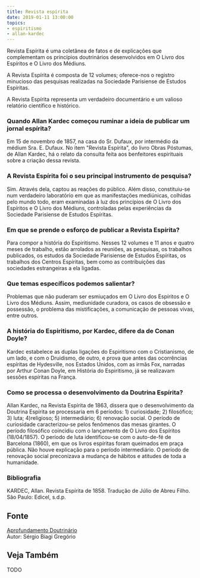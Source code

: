 ```yaml
---
title: Revista espírita
date: 2019-01-11 13:00:00
topics: 
- espiritismo
- allan-kardec
---
```


Revista Espírita é uma coletânea de fatos e de explicações que complementam os
princípios doutrinários desenvolvidos em O Livro dos Espíritos e O Livro dos
Médiuns.

A Revista Espírita é composta de 12 volumes; oferece-nos o registro
minucioso das pesquisas realizadas na Sociedade Parisiense de Estudos
Espíritas.

A Revista Espírita representa um verdadeiro documentário e um valioso
relatório científico e histórico.

### Quando Allan Kardec começou ruminar a ideia de publicar um jornal espírita?
Em 15 de novembro de 1857, na casa do Sr. Dufaux, por intermédio da
médium Sra. E. Dufaux. No item "Revista Espírita", do livro Obras
Póstumas, de Allan Kardec, há o relato da consulta feita aos
benfeitores espirituais sobre a criação dessa revista.

### A Revista Espírita foi o seu principal instrumento de pesquisa?
Sim. Através dela, captou as reações do público. Além disso,
constituiu-se num verdadeiro laboratório em que as manifestações
mediúnicas, colhidas pelo mundo todo, eram examinadas à luz dos
princípios de O Livro dos Espíritos e O Livro dos Médiuns,
controladas pelas experiências da Sociedade Parisiense de Estudos
Espíritas.

### Em que se prende o esforço de publicar a Revista Espírita?
Para compor a história do Espiritismo. Nesses 12 volumes e 11 anos e
quatro meses de trabalho, estão arrolados as reuniões, as pesquisas, os
trabalhos publicados, os estudos da Sociedade Parisiense de Estudos
Espíritas, os trabalhos dos Centros Espíritas, bem como as contribuições
das sociedades estrangeiras a ela ligadas.

### Que temas específicos podemos salientar?
Problemas que não puderam ser esmiuçados em O Livro dos Espíritos e O
Livro dos Médiuns. Assim, mediunidade curadora, os casos de obsessão e
possessão, o problema das mistificações, a comunicação de pessoas vivas,
entre outros.

### A história do Espiritismo, por Kardec, difere da de Conan Doyle?
Kardec estabelece as duplas ligações do Espiritismo com o Cristianismo,
de um lado, e com o Druidismo, de outro, e prova que antes das
ocorrências espíritas de Hydesville, nos Estados Unidos, com as irmãs
Fox, narradas por Arthur Conan Doyle, em História do Espiritismo, já
se realizavam sessões espíritas na França.

### Como se processa o desenvolvimento da Doutrina Espírita?
Allan Kardec, na Revista Espírita de 1863, dissera que o
desenvolvimento da Doutrina Espírita se processaria em 6 períodos: 1)
curiosidade; 2) filosófico; 3) luta; 4)religioso; 5)
intermediário; 6) renovação social. O período de curiosidade
caracterizou-se pelos fenômenos das mesas girantes. O período
filosófico coincidiu com o lançamento de O Livro dos Espíritos
(18/04/1857). O período de luta identificou-se com o auto-de-fé de
Barcelona (1860), em que os livros espíritas foram queimados em praça
pública. Não houve explicação para o período intermediário. O período
de renovação social preconizava a mudança de hábitos e atitudes de
toda a humanidade.


### Bibliografia
KARDEC, Allan. Revista Espírita de 1858. Tradução de Júlio de Abreu
Filho. São Paulo: Edicel, s.d.p.

## Fonte
[Aprofundamento Doutrinário](https://sites.google.com/view/aprofundamentodoutrinario/revista-espírita)  
Autor: Sérgio Biagi Gregório



## Veja Também
TODO


